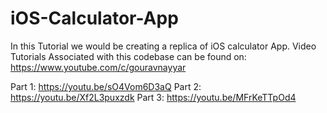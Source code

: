 # iOS-Calculator-App

In this Tutorial we would be creating a replica of iOS calculator App. 
Video Tutorials Associated with this codebase can be found on: https://www.youtube.com/c/gouravnayyar

Part 1: https://youtu.be/sO4Vom6D3aQ
Part 2: https://youtu.be/Xf2L3puxzdk
Part 3: https://youtu.be/MFrKeTTpOd4

